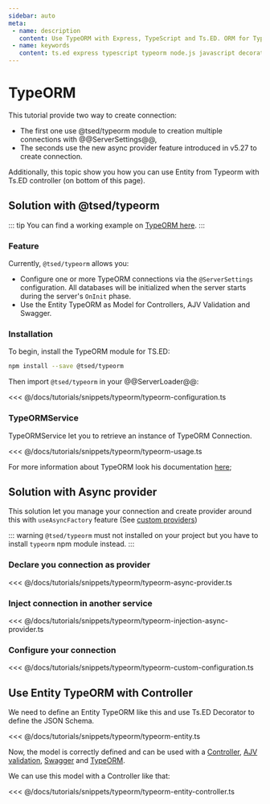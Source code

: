 ```yaml
---
sidebar: auto
meta:
 - name: description
   content: Use TypeORM with Express, TypeScript and Ts.ED. ORM for TypeScript and JavaScript (ES7, ES6, ES5). Supports MySQL, PostgreSQL, MariaDB, SQLite, MS SQL Server, Oracle, WebSQL databases. Works in NodeJS, Browser, Ionic, Cordova and Electron platforms.
 - name: keywords
   content: ts.ed express typescript typeorm node.js javascript decorators
---
```

# TypeORM
<Badge text="beta" type="warn"/> <Badge text="Contributors are welcome" />

<Banner src="https://github.com/typeorm/typeorm/raw/master/resources/logo_big.png" href="https://typeorm.io/" height="128" />

This tutorial provide two way to create connection:

- The first one use @tsed/typeorm module to creation multiple connections with @@ServerSettings@@,
- The seconds use the new async provider feature introduced in v5.27 to create connection.

Additionally, this topic show you how you can use Entity from Typeorm with Ts.ED controller (on bottom of this page).

## Solution with @tsed/typeorm

::: tip
You can find a working example on [TypeORM here](https://github.com/TypedProject/tsed-example-typeorm).
:::

### Feature

Currently, `@tsed/typeorm` allows you:

- Configure one or more TypeORM connections via the `@ServerSettings` configuration. All databases will be initialized when the server starts during the server's `OnInit` phase.
- Use the Entity TypeORM as Model for Controllers, AJV Validation and Swagger.

### Installation

To begin, install the TypeORM module for TS.ED:
```bash
npm install --save @tsed/typeorm
```

Then import `@tsed/typeorm` in your @@ServerLoader@@:

<<< @/docs/tutorials/snippets/typeorm/typeorm-configuration.ts

### TypeORMService

TypeORMService let you to retrieve an instance of TypeORM Connection.

<<< @/docs/tutorials/snippets/typeorm/typeorm-usage.ts

For more information about TypeORM look his documentation [here](https://github.com/typeorm/typeorm);

## Solution with Async provider

This solution let you manage your connection and create provider around this with `useAsyncFactory` feature (See [custom providers](/docs/custom-provider.md)) 

::: warning
`@tsed/typeorm` must not installed on your project but you have to install `typeorm` npm module instead.
:::

### Declare you connection as provider

<<< @/docs/tutorials/snippets/typeorm/typeorm-async-provider.ts

### Inject connection in another service

<<< @/docs/tutorials/snippets/typeorm/typeorm-injection-async-provider.ts

### Configure your connection

<<< @/docs/tutorials/snippets/typeorm/typeorm-custom-configuration.ts

## Use Entity TypeORM with Controller

We need to define an Entity TypeORM like this and use Ts.ED Decorator to define the JSON Schema.

<<< @/docs/tutorials/snippets/typeorm/typeorm-entity.ts

Now, the model is correctly defined and can be used with a [Controller](/docs/controllers.md), [AJV validation](/tutorials/ajv.md),
[Swagger](/tutorials/swagger.md) and [TypeORM](https://github.com/typeorm/typeorm).

We can use this model with a Controller like that:

<<< @/docs/tutorials/snippets/typeorm/typeorm-entity-controller.ts


